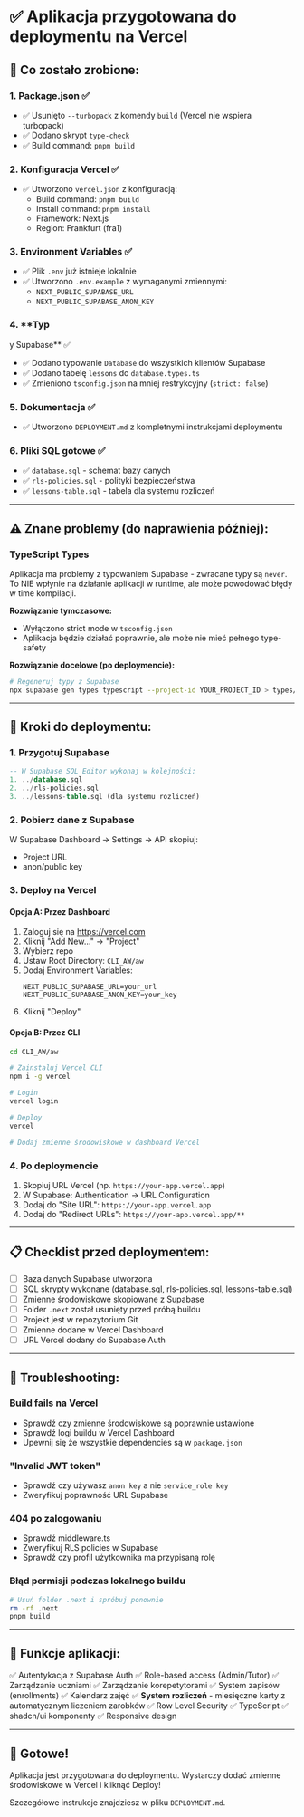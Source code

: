 # ✅ Aplikacja przygotowana do deploymentu na Vercel

## 🎯 Co zostało zrobione:

### 1. **Package.json** ✅
- ✅ Usunięto `--turbopack` z komendy `build` (Vercel nie wspiera turbopack)
- ✅ Dodano skrypt `type-check`
- ✅ Build command: `pnpm build`

### 2. **Konfiguracja Vercel** ✅
- ✅ Utworzono `vercel.json` z konfiguracją:
  - Build command: `pnpm build`
  - Install command: `pnpm install`
  - Framework: Next.js
  - Region: Frankfurt (fra1)

### 3. **Environment Variables** ✅
- ✅ Plik `.env` już istnieje lokalnie
- ✅ Utworzono `.env.example` z wymaganymi zmiennymi:
  - `NEXT_PUBLIC_SUPABASE_URL`
  - `NEXT_PUBLIC_SUPABASE_ANON_KEY`

### 4. **Typ

y Supabase** ✅
- ✅ Dodano typowanie `Database` do wszystkich klientów Supabase
- ✅ Dodano tabelę `lessons` do `database.types.ts`
- ✅ Zmieniono `tsconfig.json` na mniej restrykcyjny (`strict: false`)

### 5. **Dokumentacja** ✅
- ✅ Utworzono `DEPLOYMENT.md` z kompletnymi instrukcjami deploymentu

### 6. **Pliki SQL gotowe** ✅
- ✅ `database.sql` - schemat bazy danych
- ✅ `rls-policies.sql` - polityki bezpieczeństwa
- ✅ `lessons-table.sql` - tabela dla systemu rozliczeń

---

## ⚠️ Znane problemy (do naprawienia później):

### TypeScript Types
Aplikacja ma problemy z typowaniem Supabase - zwracane typy są `never`. To NIE wpłynie na działanie aplikacji w runtime, ale może powodować błędy w time kompilacji.

**Rozwiązanie tymczasowe:**
- Wyłączono strict mode w `tsconfig.json`
- Aplikacja będzie działać poprawnie, ale może nie mieć pełnego type-safety

**Rozwiązanie docelowe (po deploymencie):**
```bash
# Regeneruj typy z Supabase
npx supabase gen types typescript --project-id YOUR_PROJECT_ID > types/database.types.ts
```

---

## 🚀 Kroki do deploymentu:

### 1. Przygotuj Supabase
```sql
-- W Supabase SQL Editor wykonaj w kolejności:
1. ../database.sql
2. ../rls-policies.sql  
3. ../lessons-table.sql (dla systemu rozliczeń)
```

### 2. Pobierz dane z Supabase
W Supabase Dashboard → Settings → API skopiuj:
- Project URL
- anon/public key

### 3. Deploy na Vercel

#### Opcja A: Przez Dashboard
1. Zaloguj się na https://vercel.com
2. Kliknij "Add New..." → "Project"
3. Wybierz repo
4. Ustaw Root Directory: `CLI_AW/aw`
5. Dodaj Environment Variables:
   ```
   NEXT_PUBLIC_SUPABASE_URL=your_url
   NEXT_PUBLIC_SUPABASE_ANON_KEY=your_key
   ```
6. Kliknij "Deploy"

#### Opcja B: Przez CLI
```bash
cd CLI_AW/aw

# Zainstaluj Vercel CLI
npm i -g vercel

# Login
vercel login

# Deploy
vercel

# Dodaj zmienne środowiskowe w dashboard Vercel
```

### 4. Po deploymencie
1. Skopiuj URL Vercel (np. `https://your-app.vercel.app`)
2. W Supabase: Authentication → URL Configuration
3. Dodaj do "Site URL": `https://your-app.vercel.app`
4. Dodaj do "Redirect URLs": `https://your-app.vercel.app/**`

---

## 📋 Checklist przed deploymentem:

- [ ] Baza danych Supabase utworzona
- [ ] SQL skrypty wykonane (database.sql, rls-policies.sql, lessons-table.sql)
- [ ] Zmienne środowiskowe skopiowane z Supabase
- [ ] Folder `.next` został usunięty przed próbą buildu
- [ ] Projekt jest w repozytorium Git
- [ ] Zmienne dodane w Vercel Dashboard
- [ ] URL Vercel dodany do Supabase Auth

---

## 🔧 Troubleshooting:

### Build fails na Vercel
- Sprawdź czy zmienne środowiskowe są poprawnie ustawione
- Sprawdź logi buildu w Vercel Dashboard
- Upewnij się że wszystkie dependencies są w `package.json`

### "Invalid JWT token"
- Sprawdź czy używasz `anon key` a nie `service_role key`
- Zweryfikuj poprawność URL Supabase

### 404 po zalogowaniu
- Sprawdź middleware.ts
- Zweryfikuj RLS policies w Supabase
- Sprawdź czy profil użytkownika ma przypisaną rolę

### Błąd permisji podczas lokalnego buildu
```bash
# Usuń folder .next i spróbuj ponownie
rm -rf .next
pnpm build
```

---

## 📱 Funkcje aplikacji:

✅ Autentykacja z Supabase Auth
✅ Role-based access (Admin/Tutor)
✅ Zarządzanie uczniami
✅ Zarządzanie korepetytorami
✅ System zapisów (enrollments)
✅ Kalendarz zajęć
✅ **System rozliczeń** - miesięczne karty z automatycznym liczeniem zarobków
✅ Row Level Security
✅ TypeScript
✅ shadcn/ui komponenty
✅ Responsive design

---

## 🎉 Gotowe!

Aplikacja jest przygotowana do deploymentu. Wystarczy dodać zmienne środowiskowe w Vercel i kliknąć Deploy!

Szczegółowe instrukcje znajdziesz w pliku `DEPLOYMENT.md`.

